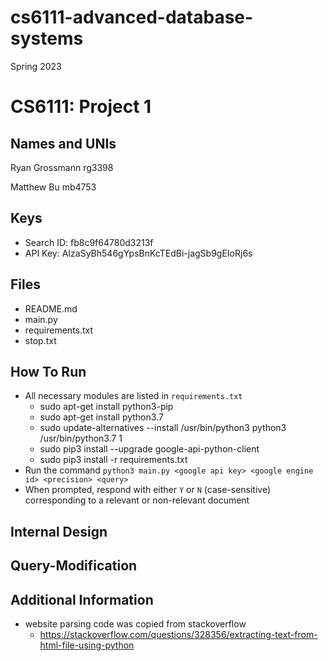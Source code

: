 # cs6111-advanced-database-systems
Spring 2023



# CS6111: Project 1
## Names and UNIs
Ryan Grossmann
rg3398

Matthew Bu
mb4753

## Keys
  * Search ID: fb8c9f64780d3213f
  * API Key: AIzaSyBh546gYpsBnKcTEdBi-jagSb9gEIoRj6s
  
## Files
  * README.md
  * main.py
  * requirements.txt
  * stop.txt
  
## How To Run
  * All necessary modules are listed in `requirements.txt`
      * sudo apt-get install python3-pip
      * sudo apt-get install python3.7
      * sudo update-alternatives --install /usr/bin/python3 python3 /usr/bin/python3.7 1
      * sudo pip3 install --upgrade google-api-python-client
      * sudo pip3 install -r requirements.txt
  * Run the command  `python3 main.py <google api key> <google engine id> <precision> <query>`
  * When prompted, respond with either `Y` or `N` (case-sensitive) corresponding to a relevant or non-relevant document

## Internal Design


## Query-Modification


## Additional Information
  * website parsing code was copied from stackoverflow
      * https://stackoverflow.com/questions/328356/extracting-text-from-html-file-using-python
